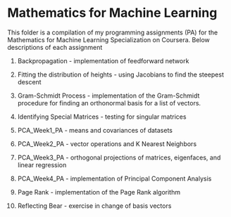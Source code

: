 # Mathematics for Machine Learning

This folder is a compilation of my programming assignments (PA) for the Mathematics for Machine Learning Specialization on Coursera. Below descriptions of each assignment

1. Backpropagation - implementation of feedforward network

2. Fitting the distribution of heights - using Jacobians to find the steepest descent

3. Gram-Schmidt Process - implementation of the Gram-Schmidt procedure for finding an orthonormal basis for a list of vectors.

4. Identifying Special Matrices - testing for singular matrices

5. PCA_Week1_PA - means and covariances of datasets

6. PCA_Week2_PA - vector operations and K Nearest Neighbors

7. PCA_Week3_PA - orthogonal projections of matrices, eigenfaces, and linear regression

8. PCA_Week4_PA - implementation of Principal Component Analysis

9. Page Rank - implementation of the Page Rank algorithm

10. Reflecting Bear - exercise in change of basis vectors
